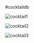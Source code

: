 #cocktaildb


![cocktail1](https://user-images.githubusercontent.com/75362604/121997916-11e6b000-cd79-11eb-9328-7be6056a06ad.png)


![cocktail2](https://user-images.githubusercontent.com/75362604/121997997-32166f00-cd79-11eb-83b9-1db2fe3dd5cd.png)


![cocktail3](https://user-images.githubusercontent.com/75362604/121997571-91c04a80-cd78-11eb-86e9-356bada3f619.png)
